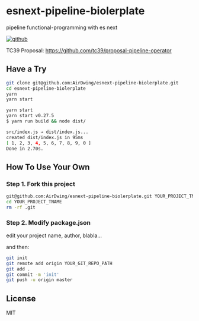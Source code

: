 # esnext-pipeline-biolerplate
pipeline functional-programming with es next

[![github](https://img.shields.io/github/followers/willin.svg?style=social&label=Follow)](https://github.com/willin)

TC39 Proposal: <https://github.com/tc39/proposal-pipeline-operator>

## Have a Try

```bash
git clone git@github.com:AirDwing/esnext-pipeline-biolerplate.git
cd esnext-pipeline-biolerplate
yarn
yarn start
```

```bash
yarn start
yarn start v0.27.5
$ yarn run build && node dist/

src/index.js → dist/index.js...
created dist/index.js in 95ms
[ 1, 2, 3, 4, 5, 6, 7, 8, 9, 0 ]
Done in 2.70s.
```


## How To Use Your Own

### Step 1. Fork this project

```bash
git@github.com:AirDwing/esnext-pipeline-biolerplate.git YOUR_PROJECT_TNAME
cd YOUR_PROJECT_TNAME
rm -rf .git
```

### Step 2. Modify package.json

edit your project name, author, blabla...

and then:

```bash
git init
git remote add origin YOUR_GIT_REPO_PATH
git add .
git commit -m 'init'
git push -u origin master
```

## License

MIT
